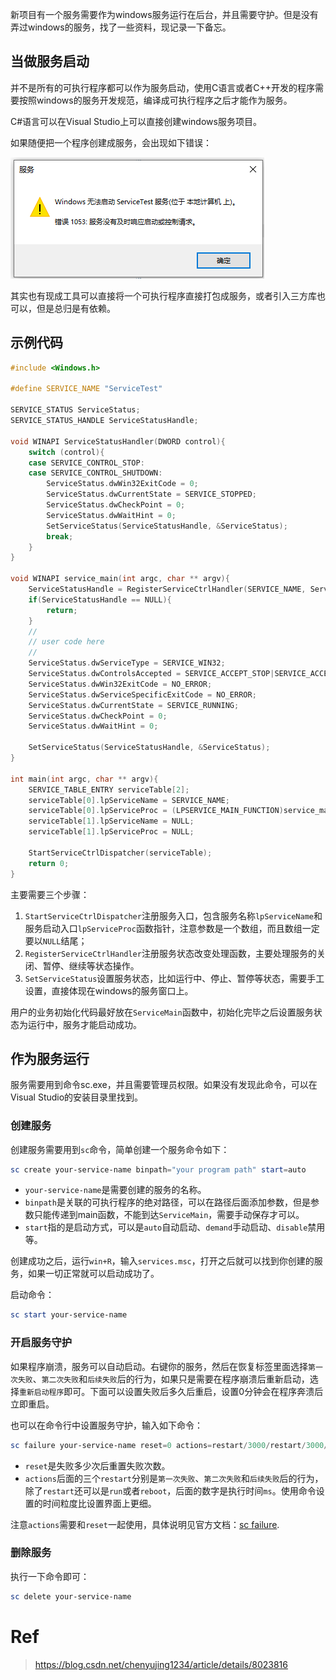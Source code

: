 新项目有一个服务需要作为windows服务运行在后台，并且需要守护。但是没有弄过windows的服务，找了一些资料，现记录一下备忘。

## 当做服务启动

并不是所有的可执行程序都可以作为服务启动，使用C语言或者C++开发的程序需要按照windows的服务开发规范，编译成可执行程序之后才能作为服务。  

C#语言可以在Visual Studio上可以直接创建windows服务项目。

如果随便把一个程序创建成服务，会出现如下错误：  

![](/assets/images/error1053.png)

其实也有现成工具可以直接将一个可执行程序直接打包成服务，或者引入三方库也可以，但是总归是有依赖。  

## 示例代码

```c++
#include <Windows.h>

#define SERVICE_NAME "ServiceTest"

SERVICE_STATUS ServiceStatus;
SERVICE_STATUS_HANDLE ServiceStatusHandle;

void WINAPI ServiceStatusHandler(DWORD control){
    switch (control){
    case SERVICE_CONTROL_STOP:
    case SERVICE_CONTROL_SHUTDOWN:
        ServiceStatus.dwWin32ExitCode = 0;
        ServiceStatus.dwCurrentState = SERVICE_STOPPED;
        ServiceStatus.dwCheckPoint = 0;
        ServiceStatus.dwWaitHint = 0;
        SetServiceStatus(ServiceStatusHandle, &ServiceStatus);
        break;
    }
}

void WINAPI service_main(int argc, char ** argv){
    ServiceStatusHandle = RegisterServiceCtrlHandler(SERVICE_NAME, ServiceStatusHandler);
    if(ServiceStatusHandle == NULL){
        return;
    }
    //
    // user code here
    //
    ServiceStatus.dwServiceType = SERVICE_WIN32;  
    ServiceStatus.dwControlsAccepted = SERVICE_ACCEPT_STOP|SERVICE_ACCEPT_SHUTDOWN|SERVICE_ACCEPT_PAUSE_CONTINUE;
    ServiceStatus.dwWin32ExitCode = NO_ERROR;
    ServiceStatus.dwServiceSpecificExitCode = NO_ERROR;
    ServiceStatus.dwCurrentState = SERVICE_RUNNING;
    ServiceStatus.dwCheckPoint = 0;
    ServiceStatus.dwWaitHint = 0;

    SetServiceStatus(ServiceStatusHandle, &ServiceStatus);
}

int main(int argc, char ** argv){
    SERVICE_TABLE_ENTRY serviceTable[2];
    serviceTable[0].lpServiceName = SERVICE_NAME;
    serviceTable[0].lpServiceProc = (LPSERVICE_MAIN_FUNCTION)service_main;
    serviceTable[1].lpServiceName = NULL;
    serviceTable[1].lpServiceProc = NULL;

    StartServiceCtrlDispatcher(serviceTable);
    return 0;
}
```

主要需要三个步骤：

1. `StartServiceCtrlDispatcher`注册服务入口，包含服务名称`lpServiceName`和服务启动入口`lpServiceProc`函数指针，注意参数是一个数组，而且数组一定要以`NULL`结尾；   
2. `RegisterServiceCtrlHandler`注册服务状态改变处理函数，主要处理服务的关闭、暂停、继续等状态操作。
3. `SetServiceStatus`设置服务状态，比如运行中、停止、暂停等状态，需要手工设置，直接体现在windows的服务窗口上。

用户的业务初始化代码最好放在`ServiceMain`函数中，初始化完毕之后设置服务状态为运行中，服务才能启动成功。  

## 作为服务运行

服务需要用到命令sc.exe，并且需要管理员权限。如果没有发现此命令，可以在Visual Studio的安装目录里找到。

### 创建服务

创建服务需要用到`sc`命令，简单创建一个服务命令如下：

```powershell
sc create your-service-name binpath="your program path" start=auto
```

- `your-service-name`是需要创建的服务的名称。
- `binpath`是关联的可执行程序的绝对路径，可以在路径后面添加参数，但是参数只能传递到main函数，不能到达`ServiceMain`，需要手动保存才可以。
- `start`指的是启动方式，可以是`auto`自动启动、`demand`手动启动、`disable`禁用等。

创建成功之后，运行`win+R`，输入`services.msc`，打开之后就可以找到你创建的服务，如果一切正常就可以启动成功了。  

启动命令：

```powershell
sc start your-service-name
```

### 开启服务守护

如果程序崩溃，服务可以自动启动。右键你的服务，然后在恢复标签里面选择`第一次失败`、`第二次失败`和`后续失败`后的行为，如果只是需要在程序崩溃后重新启动，选择`重新启动程序`即可。下面可以设置失败后多久后重启，设置0分钟会在程序奔溃后立即重启。  

也可以在命令行中设置服务守护，输入如下命令：

```powershell
sc failure your-service-name reset=0 actions=restart/3000/restart/3000/restart/3000
```

- `reset`是失败多少次后重置失败次数。 
- `actions`后面的三个`restart`分别是`第一次失败`、`第二次失败`和`后续失败`后的行为，除了`restart`还可以是`run`或者`reboot`，后面的数字是执行时间`ms`。使用命令设置的时间粒度比设置界面上更细。

注意`actions`需要和`reset`一起使用，具体说明见官方文档：[sc failure](https://docs.microsoft.com/en-us/previous-versions/windows/it-pro/windows-server-2012-r2-and-2012/cc742019(v=ws.11)).  

### 删除服务

执行一下命令即可：

```powershell
sc delete your-service-name
```

# Ref

> https://blog.csdn.net/chenyujing1234/article/details/8023816

